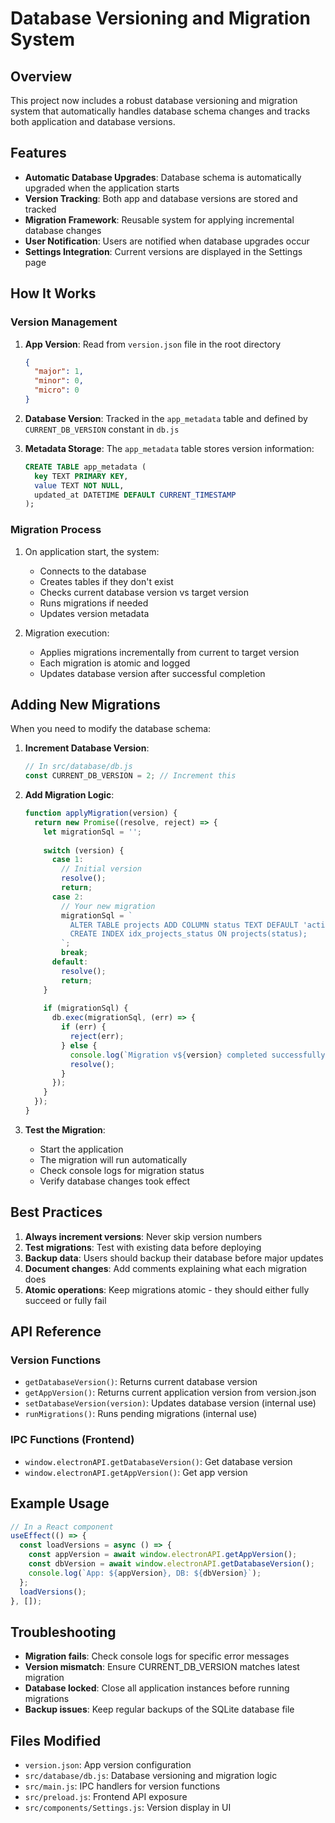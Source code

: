 # Database Versioning and Migration System

## Overview

This project now includes a robust database versioning and migration system that automatically handles database schema changes and tracks both application and database versions.

## Features

- **Automatic Database Upgrades**: Database schema is automatically upgraded when the application starts
- **Version Tracking**: Both app and database versions are stored and tracked
- **Migration Framework**: Reusable system for applying incremental database changes
- **User Notification**: Users are notified when database upgrades occur
- **Settings Integration**: Current versions are displayed in the Settings page

## How It Works

### Version Management

1. **App Version**: Read from `version.json` file in the root directory
   ```json
   {
     "major": 1,
     "minor": 0,
     "micro": 0
   }
   ```

2. **Database Version**: Tracked in the `app_metadata` table and defined by `CURRENT_DB_VERSION` constant in `db.js`

3. **Metadata Storage**: The `app_metadata` table stores version information:
   ```sql
   CREATE TABLE app_metadata (
     key TEXT PRIMARY KEY,
     value TEXT NOT NULL,
     updated_at DATETIME DEFAULT CURRENT_TIMESTAMP
   );
   ```

### Migration Process

1. On application start, the system:
   - Connects to the database
   - Creates tables if they don't exist
   - Checks current database version vs target version
   - Runs migrations if needed
   - Updates version metadata

2. Migration execution:
   - Applies migrations incrementally from current to target version
   - Each migration is atomic and logged
   - Updates database version after successful completion

## Adding New Migrations

When you need to modify the database schema:

1. **Increment Database Version**:
   ```javascript
   // In src/database/db.js
   const CURRENT_DB_VERSION = 2; // Increment this
   ```

2. **Add Migration Logic**:
   ```javascript
   function applyMigration(version) {
     return new Promise((resolve, reject) => {
       let migrationSql = '';
       
       switch (version) {
         case 1:
           // Initial version
           resolve();
           return;
         case 2:
           // Your new migration
           migrationSql = `
             ALTER TABLE projects ADD COLUMN status TEXT DEFAULT 'active';
             CREATE INDEX idx_projects_status ON projects(status);
           `;
           break;
         default:
           resolve();
           return;
       }
       
       if (migrationSql) {
         db.exec(migrationSql, (err) => {
           if (err) {
             reject(err);
           } else {
             console.log(`Migration v${version} completed successfully`);
             resolve();
           }
         });
       }
     });
   }
   ```

3. **Test the Migration**:
   - Start the application
   - The migration will run automatically
   - Check console logs for migration status
   - Verify database changes took effect

## Best Practices

1. **Always increment versions**: Never skip version numbers
2. **Test migrations**: Test with existing data before deploying
3. **Backup data**: Users should backup their database before major updates
4. **Document changes**: Add comments explaining what each migration does
5. **Atomic operations**: Keep migrations atomic - they should either fully succeed or fully fail

## API Reference

### Version Functions

- `getDatabaseVersion()`: Returns current database version
- `getAppVersion()`: Returns current application version from version.json
- `setDatabaseVersion(version)`: Updates database version (internal use)
- `runMigrations()`: Runs pending migrations (internal use)

### IPC Functions (Frontend)

- `window.electronAPI.getDatabaseVersion()`: Get database version
- `window.electronAPI.getAppVersion()`: Get app version

## Example Usage

```javascript
// In a React component
useEffect(() => {
  const loadVersions = async () => {
    const appVersion = await window.electronAPI.getAppVersion();
    const dbVersion = await window.electronAPI.getDatabaseVersion();
    console.log(`App: ${appVersion}, DB: ${dbVersion}`);
  };
  loadVersions();
}, []);
```

## Troubleshooting

- **Migration fails**: Check console logs for specific error messages
- **Version mismatch**: Ensure CURRENT_DB_VERSION matches latest migration
- **Database locked**: Close all application instances before running migrations
- **Backup issues**: Keep regular backups of the SQLite database file

## Files Modified

- `version.json`: App version configuration
- `src/database/db.js`: Database versioning and migration logic
- `src/main.js`: IPC handlers for version functions
- `src/preload.js`: Frontend API exposure
- `src/components/Settings.js`: Version display in UI